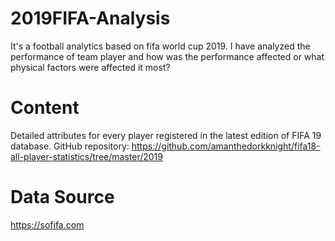 # 2019FIFA-Analysis
It's a football analytics based on fifa world cup 2019.
I have analyzed the performance of team player and how was the performance affected or what physical factors were affected it most?

# Content
Detailed attributes for every player registered in the latest edition of FIFA 19 database. GitHub repository:
https://github.com/amanthedorkknight/fifa18-all-player-statistics/tree/master/2019

# Data Source
https://sofifa.com
